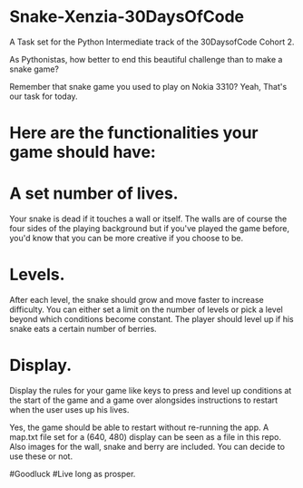 # Snake-Xenzia-30DaysOfCode
A Task set for the Python Intermediate track of the 30DaysofCode Cohort 2.


As Pythonistas, how better to end this beautiful challenge than to make a snake game?

Remember that snake game you used to play on Nokia 3310? Yeah, That's our task for today. 

# Here are the functionalities your game should have:

# A set number of lives. 
Your snake is dead if it touches a wall or itself. The walls are of course the four sides of the playing background but if you've played the game before, you'd know that you can be more creative if you choose to be.

# Levels. 
After each level, the snake should grow and move faster to increase difficulty. 
You can either set a limit on the number of levels or pick a level beyond which conditions become constant. 
The player should level up if his snake eats a certain number of berries. 

# Display.
Display the rules for your game like keys to press and level up conditions at the start of the game and  a game over alongsides instructions to restart when the user uses up his lives.

Yes, the game should be able to restart without re-running the app. 
A map.txt file set for a (640, 480) display can be seen as a file in this repo. Also images for the wall, snake and berry are included. You can decide to use these or not.

#Goodluck
#Live long as prosper.
